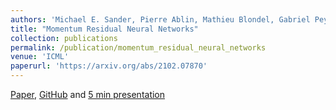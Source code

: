 ```yaml
---
authors: 'Michael E. Sander, Pierre Ablin, Mathieu Blondel, Gabriel Peyré'
title: "Momentum Residual Neural Networks"
collection: publications
permalink: /publication/momentum_residual_neural_networks
venue: 'ICML'
paperurl: 'https://arxiv.org/abs/2102.07870'
---
```

[Paper](https://arxiv.org/abs/2102.07870), [GitHub](https://github.com/michaelsdr/momentumnet) and [5 min presentation](https://www.youtube.com/watch?v=4PQR7ErASNo)
